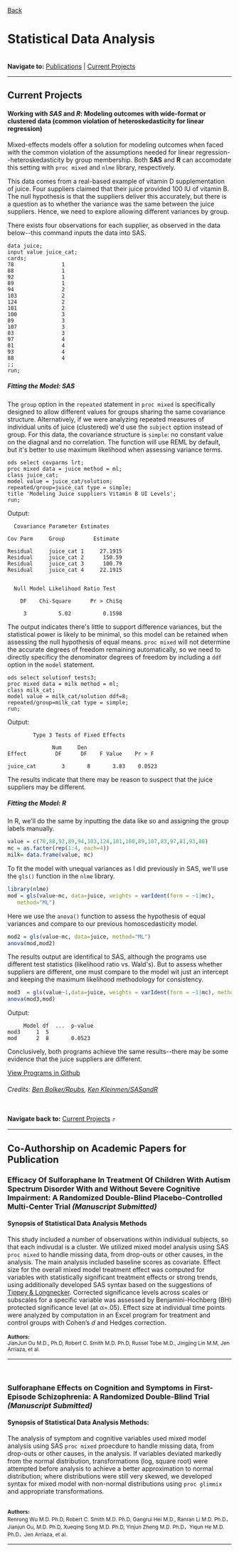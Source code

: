 [Back](https://zenjen-devs.github.io)

# Statistical Data Analysis
<br>
<b>Navigate to:</b> <a href="#publications">Publications</a> | <a href="#currentprojects">Current Projects</a>

---

<h2 id="currentprojects">Current Projects</h2>


#### Working with *SAS* and *R*: Modeling outcomes with wide-format or clustered data (common violation of heteroskedasticity for linear regression)

Mixed-effects models offer a solution for modeling outcomes when faced with the common violation of the assumptions needed for linear regression--heteroskedasticity by group membership. Both **SAS** and **R** can accomodate this setting with `proc mixed` and `nlme` library, respectively.

This data comes from a real-based example of vitamin D supplementation of juice. Four suppliers claimed that their juice provided 100 IU of vitamin B. The null hypothesis is that the suppliers deliver this accurately, but there is a question as to whether the variance was the same between the juice suppliers. Hence, we need to explore allowing different variances by group.

There exists four observations for each supplier, as observed in the data below--this command inputs the data into SAS.

```sas
data juice;
input value juice_cat;
cards;
78               1
88               1
92               1
89               1
94               2
103              2
124              2
101              2
100              3
89               3
107              3
83               3
97               4
81               4
93               4
88               4
;;
run;
```

##### Fitting the Model: SAS

The `group` option in the `repeated` statement in `proc mixed` is specifically designed to allow different values for groups sharing the same covariance structure. Alternatively, if we were analyzing repeated measures of individual units of juice (clustered) we'd use the `subject` option instead of group. For this data, the covariance structure is `simple`: no constant value on the diagnal and no correlation. The function will use REML by default, but it's better to use maximum likelihood when assessing variance terms.

```sas
ods select covparms lrt;
proc mixed data = juice method = ml;
class juice_cat;
model value = juice_cat/solution;
repeated/group=juice_cat type = simple;
title 'Modeling Juice suppliers Vitamin B UI Levels'; 
run;
```

Output:

```
  Covariance Parameter Estimates

Cov Parm     Group         Estimate

Residual     juice_cat 1     27.1915
Residual     juice_cat 2      150.59
Residual     juice_cat 3      100.79
Residual     juice_cat 4     22.1915


  Null Model Likelihood Ratio Test

    DF    Chi-Square      Pr > ChiSq

     3          5.02          0.1598

```

The output indicates there's little to support difference variances, but the statistical power is likely to be minimal, so this model can be retained when assessing the null hypothesis of equal means. `proc mixed` will not determine the accurate degrees of freedom remaining automatically, so we need to directly specificy the denominator degrees of freedom by including a `ddf` option in the `model` statement. 

```sas
ods select solutionf tests3;
proc mixed data = milk method = ml;
class milk_cat;
model value = milk_cat/solution ddf=8;
repeated/group=milk_cat type = simple;
run;
```

Output:

```
        Type 3 Tests of Fixed Effects

              Num     Den
Effect         DF      DF    F Value    Pr > F

juice_cat        3       8       3.83    0.0523

```

The results indicate that there may be reason to suspect that the juice suppliers may be different.


##### Fitting the Model: R

In R, we'll do the same by inputting the data like so and assigning the group labels manually.

```r
value = c(78,88,92,89,94,103,124,101,100,89,107,83,97,81,93,88)
mc = as.factor(rep(1:4, each=4))
milk= data.frame(value, mc)
```

To fit the model with unequal variances as I did previously in SAS, we'll use the `gls()` function in the `nlme` library.


```r
library(nlme)
mod = gls(value~mc, data=juice, weights = varIdent(form = ~1|mc), 
   method="ML")
```

Here we use the `anova()` function to assess the hypothesis of equal variances and compare to our previous homoscedasticity model.

```r
mod2 = gls(value~mc, data=juice, method="ML")
anova(mod,mod2)
```

The results output are identifical to SAS, although the programs use different test statistics (likelihood ratio vs. Wald's). But to assess whether suppliers are different, one must compare to the model wit just an intercept and keeping the maximum likelihood methodology for consistency.

```r
mod3  = gls(value~1,data=juice, weights = varIdent(form = ~1|mc), method="ML")
anova(mod3,mod)
```
Output:

```
     Model df  ...  p-value
mod3     1  5                         
mod      2  8       0.0523

```
Conclusively, both programs achieve the same results--there may be some evidence that the juice suppliers are different. 

[View Programs in Github](https//github.com/jenarriaz/mixed-models)
###### Credits: [Ben Bolker/Rpubs](https://rpubs.com/bbolker/66298), [Ken Kleinmen/SASandR](https://www.amazon.com/gp/product/1466584491/ref=as_li_tl?ie=UTF8&camp=1789&creative=390957&creativeASIN=1466584491&linkCode=as2&tag=sasandrblog-20)

<br>
<b>Navigate back to:</b> <a href="#currentprojects">Current Projects</a> ⤴️
<br>

---

<h2 id="publications">Co-Authorship on Academic Papers for Publication</h2>

### Efficacy Of Sulforaphane In Treatment Of Children With Autism Spectrum Disorder With and Without Severe Cognitive Impairment: A Randomized Double-Blind Placebo-Controlled Multi-Center Trial *(Manuscript Submitted)* 

#### Synopsis of Statistical Data Analysis Methods
This study included a number of observations within individual subjects, so that each indivudal is a cluster. We utilized mixed model analysis using SAS `proc mixed` to handle missing data, from drop-outs or other causes, in the analysis. The main analysis included baseline scores as covariate. Effect size for the overall mixed model treatment effect was computed for variables with statistically significant treatment effects or strong trends, using additionally developed SAS syntax based on the suggestions of [Tippey & Longnecker](http://www.scsug.org/wp-content/uPBOads/2016/11/Ad-Hoc-Method-for-Computing-Effect-Size-for-Mixed-Models_PROCEEDINGS-UPDATE-1.pdf). Corrected significance levels across scales or subscales for a specific variable was assessed by Benjamini-Hochberg (BH) protected significance level (at α=.05). Effect size at individual time points were analyzed by computation in an Excel program for treatment and control groups with Cohen’s *d* and Hedges correction.
<br><br>
<sup>
  <b>Authors:</b> <br>
JianJun Ou M.D., Ph.D, Robert C. Smith M.D. Ph.D, Russel Tobe M.D., Jingjing Lin M.M, Jen Arriaza, et al.
</sup>
<br>

---

<br>

### Sulforaphane Effects on Cognition and Symptoms in First-Episode Schizophrenia: A Randomized Double-Blind Trial *(Manuscript Submitted)* 

#### Synopsis of Statistical Data Analysis Methods:
The analysis of symptom and cognitive variables used mixed model analysis using SAS `proc mixed` proecdure to handle missing data, from drop-outs or other causes, in the analysis. If variables deviated markedly from the normal distribution, transformations (log, square root) were attempted before analysis to achieve a better approximation to normal distribution; where distributions were still very skewed, we developed syntax for mixed model with non-normal distributions using `proc glimmix` and appropriate transformations.

<br>
<sup>
  <b>Authors:</b><br> 
Renrong Wu M.D. Ph.D, Robert C. Smith M.D. Ph.D, Gangrui Hei M.D., Ranran Li M.D. Ph.D，
Jianjun Ou, M.D. Ph.D, Xueqing Song M.D. Ph.D, Yinjun Zheng M.D. Ph.D，Yiqun He M.D. Ph.D，Jen Arriaza, et al.
</sup>
<br>

---

